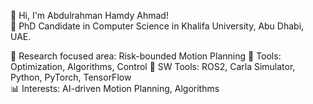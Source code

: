 
👋 Hi, I'm Abdulrahman Hamdy Ahmad!  
🚀 PhD Candidate in Computer Science in Khalifa University, Abu Dhabi, UAE.

🧠 Research focused area: Risk-bounded Motion Planning
🔧 Tools: Optimization, Algorithms, Control
🔧 SW Tools: ROS2, Carla Simulator, Python, PyTorch, TensorFlow  
📊 Interests: AI-driven Motion Planning, Algorithms


<!--
**abdohamdy7/abdohamdy7** is a ✨ _special_ ✨ repository because its `README.md` (this file) appears on your GitHub profile.

Here are some ideas to get you started:

- 🔭 I’m currently working on ...
- 🌱 I’m currently learning ...
- 👯 I’m looking to collaborate on ...
- 🤔 I’m looking for help with ...
- 💬 Ask me about ...
- 📫 How to reach me: ...
- 😄 Pronouns: ...
- ⚡ Fun fact: ...
-->
